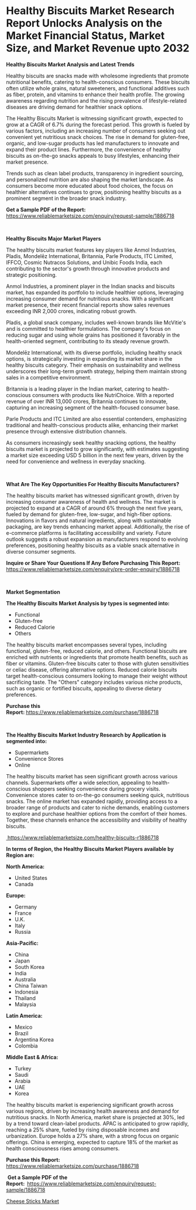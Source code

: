 <p><h1>Healthy Biscuits Market Research Report Unlocks Analysis on the Market Financial Status, Market Size, and Market Revenue upto 2032</h1></p><p><strong>Healthy Biscuits Market Analysis and Latest Trends</strong></p>
<p><p>Healthy biscuits are snacks made with wholesome ingredients that promote nutritional benefits, catering to health-conscious consumers. These biscuits often utilize whole grains, natural sweeteners, and functional additives such as fiber, protein, and vitamins to enhance their health profile. The growing awareness regarding nutrition and the rising prevalence of lifestyle-related diseases are driving demand for healthier snack options.</p><p>The Healthy Biscuits Market is witnessing significant growth, expected to grow at a CAGR of 6.7% during the forecast period. This growth is fueled by various factors, including an increasing number of consumers seeking out convenient yet nutritious snack choices. The rise in demand for gluten-free, organic, and low-sugar products has led manufacturers to innovate and expand their product lines. Furthermore, the convenience of healthy biscuits as on-the-go snacks appeals to busy lifestyles, enhancing their market presence.</p><p>Trends such as clean label products, transparency in ingredient sourcing, and personalized nutrition are also shaping the market landscape. As consumers become more educated about food choices, the focus on healthier alternatives continues to grow, positioning healthy biscuits as a prominent segment in the broader snack industry.</p></p>
<p><strong>Get a Sample PDF of the Report:&nbsp;</strong> <a href="https://www.reliablemarketsize.com/enquiry/request-sample/1886718?utm_campaign=2293&utm_medium=2&utm_source=Github&utm_content=ia&utm_term=14022025&utm_id=healthy-biscuits">https://www.reliablemarketsize.com/enquiry/request-sample/1886718</a></p>
<p>&nbsp;</p>
<p><strong>Healthy Biscuits Major Market Players</strong></p>
<p><p>The healthy biscuits market features key players like Anmol Industries, Pladis, Mondelēz International, Britannia, Parle Products, ITC Limited, IFFCO, Cosmic Nutracos Solutions, and Unibic Foods India, each contributing to the sector's growth through innovative products and strategic positioning.</p><p>Anmol Industries, a prominent player in the Indian snacks and biscuits market, has expanded its portfolio to include healthier options, leveraging increasing consumer demand for nutritious snacks. With a significant market presence, their recent financial reports show sales revenues exceeding INR 2,000 crores, indicating robust growth.</p><p>Pladis, a global snack company, includes well-known brands like McVitie's and is committed to healthier formulations. The company's focus on reducing sugar and using whole grains has positioned it favorably in the health-oriented segment, contributing to its steady revenue growth.</p><p>Mondelēz International, with its diverse portfolio, including healthy snack options, is strategically investing in expanding its market share in the healthy biscuits category. Their emphasis on sustainability and wellness underscores their long-term growth strategy, helping them maintain strong sales in a competitive environment.</p><p>Britannia is a leading player in the Indian market, catering to health-conscious consumers with products like NutriChoice. With a reported revenue of over INR 13,000 crores, Britannia continues to innovate, capturing an increasing segment of the health-focused consumer base.</p><p>Parle Products and ITC Limited are also essential contenders, emphasizing traditional and health-conscious products alike, enhancing their market presence through extensive distribution channels.</p><p>As consumers increasingly seek healthy snacking options, the healthy biscuits market is projected to grow significantly, with estimates suggesting a market size exceeding USD 5 billion in the next few years, driven by the need for convenience and wellness in everyday snacking.</p></p>
<p>&nbsp;</p>
<p><strong>What Are The Key Opportunities For Healthy Biscuits Manufacturers?</strong></p>
<p><p>The healthy biscuits market has witnessed significant growth, driven by increasing consumer awareness of health and wellness. The market is projected to expand at a CAGR of around 6% through the next five years, fueled by demand for gluten-free, low-sugar, and high-fiber options. Innovations in flavors and natural ingredients, along with sustainable packaging, are key trends enhancing market appeal. Additionally, the rise of e-commerce platforms is facilitating accessibility and variety. Future outlook suggests a robust expansion as manufacturers respond to evolving preferences, positioning healthy biscuits as a viable snack alternative in diverse consumer segments.</p></p>
<p><strong>Inquire or Share Your Questions If Any Before Purchasing This Report:</strong> <a href="https://www.reliablemarketsize.com/enquiry/pre-order-enquiry/1886718?utm_campaign=2293&utm_medium=2&utm_source=Github&utm_content=ia&utm_term=14022025&utm_id=healthy-biscuits">https://www.reliablemarketsize.com/enquiry/pre-order-enquiry/1886718</a></p>
<p>&nbsp;</p>
<p><strong>Market Segmentation</strong></p>
<p><strong>The Healthy Biscuits Market Analysis by types is segmented into:</strong></p>
<p><ul><li>Functional</li><li>Gluten-free</li><li>Reduced Calorie</li><li>Others</li></ul></p>
<p><p>The healthy biscuits market encompasses several types, including functional, gluten-free, reduced calorie, and others. Functional biscuits are enriched with nutrients or ingredients that promote health benefits, such as fiber or vitamins. Gluten-free biscuits cater to those with gluten sensitivities or celiac disease, offering alternative options. Reduced calorie biscuits target health-conscious consumers looking to manage their weight without sacrificing taste. The "Others" category includes various niche products, such as organic or fortified biscuits, appealing to diverse dietary preferences.</p></p>
<p><strong>Purchase this Report:&nbsp;</strong><a href="https://www.reliablemarketsize.com/purchase/1886718?utm_campaign=2293&utm_medium=2&utm_source=Github&utm_content=ia&utm_term=14022025&utm_id=healthy-biscuits">https://www.reliablemarketsize.com/purchase/1886718</a></p>
<p>&nbsp;</p>
<p><strong>The Healthy Biscuits Market Industry Research by Application is segmented into:</strong></p>
<p><ul><li>Supermarkets</li><li>Convenience Stores</li><li>Online</li></ul></p>
<p><p>The healthy biscuits market has seen significant growth across various channels. Supermarkets offer a wide selection, appealing to health-conscious shoppers seeking convenience during grocery visits. Convenience stores cater to on-the-go consumers seeking quick, nutritious snacks. The online market has expanded rapidly, providing access to a broader range of products and cater to niche demands, enabling customers to explore and purchase healthier options from the comfort of their homes. Together, these channels enhance the accessibility and visibility of healthy biscuits.</p></p>
<p><a href="https://www.reliablemarketsize.com/healthy-biscuits-r1886718?utm_campaign=2293&utm_medium=2&utm_source=Github&utm_content=ia&utm_term=14022025&utm_id=healthy-biscuits">&nbsp;https://www.reliablemarketsize.com/healthy-biscuits-r1886718</a></p>
<p><strong>In terms of Region, the Healthy Biscuits Market Players available by Region are:</strong></p>
<p>
    <p> <strong> North America: </strong>
        <ul>
            <li>United States</li>
            <li>Canada</li>
        </ul>
        </p> 
    <p> <strong> Europe: </strong>
        <ul>
            <li>Germany</li>
            <li>France</li>
            <li>U.K.</li>
            <li>Italy</li>
            <li>Russia</li>
        </ul>
        </p> 
    <p> <strong> Asia-Pacific: </strong>
        <ul>
            <li>China</li>
            <li>Japan</li>
            <li>South Korea</li>
            <li>India</li>
            <li>Australia</li>
            <li>China Taiwan</li>
            <li>Indonesia</li>
            <li>Thailand</li>
            <li>Malaysia</li>
        </ul>
        </p> 
    <p> <strong> Latin America: </strong>
        <ul>
            <li>Mexico</li>
            <li>Brazil</li>
            <li>Argentina Korea</li>
            <li>Colombia</li>
        </ul>
        </p> 
    <p> <strong> Middle East & Africa: </strong>
        <ul>
            <li>Turkey</li>
            <li>Saudi</li>
            <li>Arabia</li>
            <li>UAE</li>
            <li>Korea</li>
        </ul>
    </p>
    </p>
<p><p>The healthy biscuits market is experiencing significant growth across various regions, driven by increasing health awareness and demand for nutritious snacks. In North America, market share is projected at 30%, led by a trend toward clean-label products. APAC is anticipated to grow rapidly, reaching a 25% share, fueled by rising disposable incomes and urbanization. Europe holds a 27% share, with a strong focus on organic offerings. China is emerging, expected to capture 18% of the market as health consciousness rises among consumers.</p></p>
<p><strong>Purchase this Report: </strong><a href="https://www.reliablemarketsize.com/purchase/1886718?utm_campaign=2293&utm_medium=2&utm_source=Github&utm_content=ia&utm_term=14022025&utm_id=healthy-biscuits">https://www.reliablemarketsize.com/purchase/1886718</a></p>
<p>&nbsp;<strong>Get a Sample PDF of the Report:&nbsp;&nbsp;</strong><a href="https://www.reliablemarketsize.com/enquiry/request-sample/1886718?utm_campaign=2293&utm_medium=2&utm_source=Github&utm_content=ia&utm_term=14022025&utm_id=healthy-biscuits">https://www.reliablemarketsize.com/enquiry/request-sample/1886718</a></p>
<p><strong></strong></p>
<p><p><a href="https://github.com/bensemilia864/Market-Research-Report-List-1/blob/main/cheese-sticks-market.md?utm_campaign=2293&utm_medium=2&utm_source=Github&utm_content=ia&utm_term=14022025&utm_id=healthy-biscuits">Cheese Sticks Market</a></p></p>
